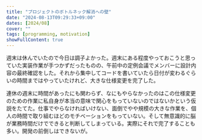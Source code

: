 ```yaml
---
title: "プロジェクトのボトルネック解消への壁"
date: "2024-08-13T09:29:33+09:00"
dates: [2024/08]
cover: ""
tags: [programming, motivation]
showFullContent: true
---
```


週末は休んでいたので今日は調子よかった。週末にある程度やっておこうと思っていた実装作業が手つかずだったものの、午前中の定例会議でメンバーに設計内容の最終確認をした。それから集中してコードを書いていたら日付が変わるぐらいの時間まではやっていたけれど、大きな仕様変更を完了した。

連休の週末に時間があったにも関わらず、なにもやらなかったのはこの仕様変更のための作業に私自身が本当の意味で関心をもっていないのではないかという仮説をたてた。仕事でやらなければいけない、面倒でやや規模の大きな作業を、個人の時間で取り組むほどのモチベーションをもっていない。そして無意識的に脳が業務時間だけでできると判断してしまっている。実際にそれで完了することも多い。開発の前倒しはできないが。
